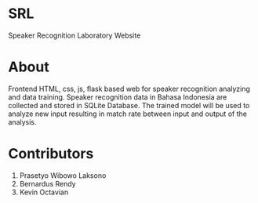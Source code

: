 # SRL
Speaker Recognition Laboratory Website
# About
Frontend HTML, css, js, flask based web for speaker recognition analyzing and data training. 
Speaker recognition data in Bahasa Indonesia are collected and stored in SQLite Database. 
The trained model will be used to analyze new input resulting in match rate between input and output of the analysis.
# Contributors
1. Prasetyo Wibowo Laksono
2. Bernardus Rendy
3. Kevin Octavian
